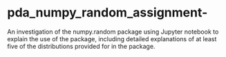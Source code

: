 # pda_numpy_random_assignment-
An investigation of the numpy.random package using Jupyter notebook to explain the use of the package, including detailed explanations of at least five of the distributions provided for in the package. 
